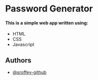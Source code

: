 
# Password Generator

#### This is a simple web app written using:
- HTML
- CSS
- Javascript
## Authors

- [@sroffey-github](https://www.github.com/sroffey-github)


